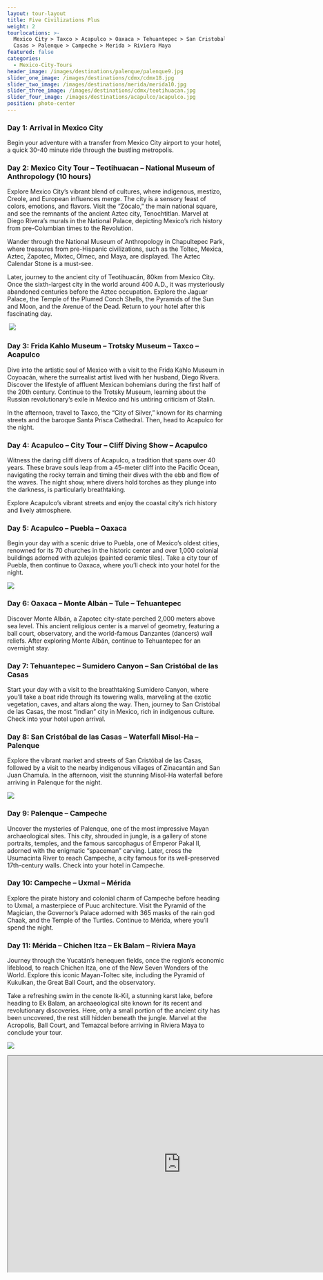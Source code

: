 ```yaml
---
layout: tour-layout
title: Five Civilizations Plus
weight: 2
tourlocations: >-
  Mexico City > Taxco > Acapulco > Oaxaca > Tehuantepec > San Cristobal de las
  Casas > Palenque > Campeche > Merida > Riviera Maya
featured: false
categories:
  - Mexico-City-Tours
header_image: /images/destinations/palenque/palenque9.jpg
slider_one_image: /images/destinations/cdmx/cdmx18.jpg
slider_two_image: /images/destinations/merida/merida10.jpg
slider_three_image: /images/destinations/cdmx/teotihuacan.jpg
slider_four_image: /images/destinations/acapulco/acapulco.jpg
position: photo-center
---
```


### Day 1: Arrival in Mexico City

Begin your adventure with a transfer from Mexico City airport to your hotel, a quick 30-40 minute ride through the bustling metropolis.

### Day 2: Mexico City Tour – Teotihuacan – National Museum of Anthropology (10 hours)

Explore Mexico City’s vibrant blend of cultures, where indigenous, mestizo, Creole, and European influences merge. The city is a sensory feast of colors, emotions, and flavors. Visit the “Zócalo,” the main national square, and see the remnants of the ancient Aztec city, Tenochtitlan. Marvel at Diego Rivera’s murals in the National Palace, depicting Mexico’s rich history from pre-Columbian times to the Revolution.

Wander through the National Museum of Anthropology in Chapultepec Park, where treasures from pre-Hispanic civilizations, such as the Toltec, Mexica, Aztec, Zapotec, Mixtec, Olmec, and Maya, are displayed. The Aztec Calendar Stone is a must-see.

Later, journey to the ancient city of Teotihuacán, 80km from Mexico City. Once the sixth-largest city in the world around 400 A.D., it was mysteriously abandoned centuries before the Aztec occupation. Explore the Jaguar Palace, the Temple of the Plumed Conch Shells, the Pyramids of the Sun and Moon, and the Avenue of the Dead. Return to your hotel after this fascinating day.

&nbsp;![](/images/destinations/cdmx/cdmx13.jpg)

### Day 3: Frida Kahlo Museum – Trotsky Museum – Taxco – Acapulco

Dive into the artistic soul of Mexico with a visit to the Frida Kahlo Museum in Coyoacán, where the surrealist artist lived with her husband, Diego Rivera. Discover the lifestyle of affluent Mexican bohemians during the first half of the 20th century. Continue to the Trotsky Museum, learning about the Russian revolutionary’s exile in Mexico and his untiring criticism of Stalin.

In the afternoon, travel to Taxco, the “City of Silver,” known for its charming streets and the baroque Santa Prisca Cathedral. Then, head to Acapulco for the night.

### Day 4: Acapulco – City Tour – Cliff Diving Show – Acapulco

Witness the daring cliff divers of Acapulco, a tradition that spans over 40 years. These brave souls leap from a 45-meter cliff into the Pacific Ocean, navigating the rocky terrain and timing their dives with the ebb and flow of the waves. The night show, where divers hold torches as they plunge into the darkness, is particularly breathtaking.

Explore Acapulco’s vibrant streets and enjoy the coastal city’s rich history and lively atmosphere.

### Day 5: Acapulco – Puebla – Oaxaca

Begin your day with a scenic drive to Puebla, one of Mexico’s oldest cities, renowned for its 70 churches in the historic center and over 1,000 colonial buildings adorned with azulejos (painted ceramic tiles). Take a city tour of Puebla, then continue to Oaxaca, where you’ll check into your hotel for the night.

![](/images/destinations/acapulco/acapulco7.jpg)

### Day 6: Oaxaca – Monte Albán – Tule – Tehuantepec

Discover Monte Albán, a Zapotec city-state perched 2,000 meters above sea level. This ancient religious center is a marvel of geometry, featuring a ball court, observatory, and the world-famous Danzantes (dancers) wall reliefs. After exploring Monte Albán, continue to Tehuantepec for an overnight stay.

### Day 7: Tehuantepec – Sumidero Canyon – San Cristóbal de las Casas

Start your day with a visit to the breathtaking Sumidero Canyon, where you’ll take a boat ride through its towering walls, marveling at the exotic vegetation, caves, and altars along the way. Then, journey to San Cristóbal de las Casas, the most “Indian” city in Mexico, rich in indigenous culture. Check into your hotel upon arrival.

### Day 8: San Cristóbal de las Casas – Waterfall Misol-Ha – Palenque

Explore the vibrant market and streets of San Cristóbal de las Casas, followed by a visit to the nearby indigenous villages of Zinacantán and San Juan Chamula. In the afternoon, visit the stunning Misol-Ha waterfall before arriving in Palenque for the night.

![](/images/destinations/palenque/palenque9.jpg)

### Day 9: Palenque – Campeche

Uncover the mysteries of Palenque, one of the most impressive Mayan archaeological sites. This city, shrouded in jungle, is a gallery of stone portraits, temples, and the famous sarcophagus of Emperor Pakal II, adorned with the enigmatic “spaceman” carving. Later, cross the Usumacinta River to reach Campeche, a city famous for its well-preserved 17th-century walls. Check into your hotel in Campeche.

### Day 10: Campeche – Uxmal – Mérida

Explore the pirate history and colonial charm of Campeche before heading to Uxmal, a masterpiece of Puuc architecture. Visit the Pyramid of the Magician, the Governor’s Palace adorned with 365 masks of the rain god Chaak, and the Temple of the Turtles. Continue to Mérida, where you’ll spend the night.

### Day 11: Mérida – Chichen Itza – Ek Balam – Riviera Maya

Journey through the Yucatán’s henequen fields, once the region’s economic lifeblood, to reach Chichen Itza, one of the New Seven Wonders of the World. Explore this iconic Mayan-Toltec site, including the Pyramid of Kukulkan, the Great Ball Court, and the observatory.

Take a refreshing swim in the cenote Ik-Kil, a stunning karst lake, before heading to Ek Balam, an archaeological site known for its recent and revolutionary discoveries. Here, only a small portion of the ancient city has been uncovered, the rest still hidden beneath the jungle. Marvel at the Acropolis, Ball Court, and Temazcal before arriving in Riviera Maya to conclude your tour.

![](/images/destinations/yucatan/yucatan8.jpg)

<div class="map-container">

<iframe src="https://www.google.com/maps/d/u/0/embed?mid=14rALWt7erxhhH8kdmJR-8MzbIAzQsJo&amp;ehbc=2E312F&amp;noprof=1" width="800" height="500"></iframe>

</div>

&nbsp;